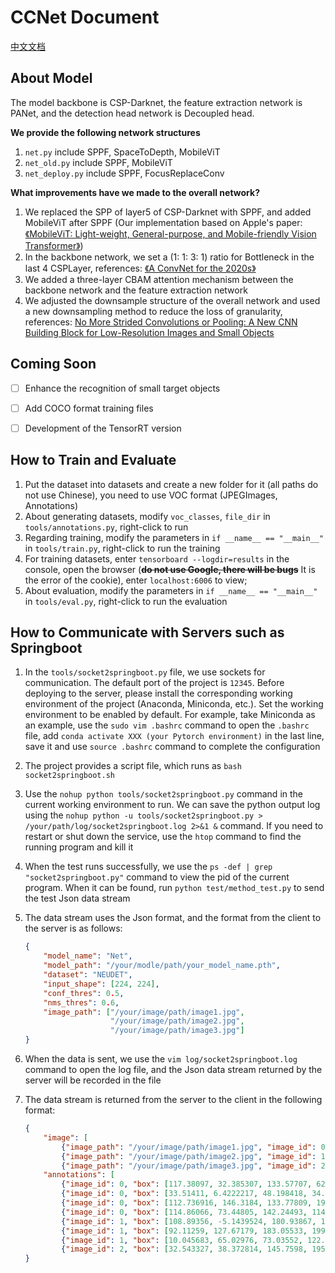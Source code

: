 # CCNet Document
[中文文档](README_zh.md)

## About Model

The model backbone is CSP-Darknet, the feature extraction network is PANet, and the detection head network is Decoupled head.

**We provide the following network structures**

1. `net.py` include SPPF, SpaceToDepth, MobileViT
2. `net_old.py` include SPPF, MobileViT
3. `net_deploy.py` include SPPF, FocusReplaceConv

**What improvements have we made to the overall network?**

1. We replaced the SPP of layer5 of CSP-Darknet with SPPF, and added MobileViT after SPPF (Our implementation based on Apple's paper: [《MobileViT: Light-weight, General-purpose, and Mobile-friendly Vision Transformer》](https://arxiv.org/abs/2110.02178))
2. In the backbone network, we set a (1: 1: 3: 1) ratio for Bottleneck in the last 4 CSPLayer, references: [《A ConvNet for the 2020s》](https://openaccess.thecvf.com/content/CVPR2022/papers/Liu_A_ConvNet_for_the_2020s_CVPR_2022_paper.pdf)
3. We added a three-layer CBAM attention mechanism between the backbone network and the feature extraction network
4. We adjusted the downsample structure of the overall network and used a new downsampling method to reduce the loss of granularity, references: [No More Strided Convolutions or Pooling: A New CNN Building Block for Low-Resolution Images and Small Objects](https://arxiv.org/abs/2208.03641)



## Coming Soon

- [ ] Enhance the recognition of small target objects
- [ ] Add COCO format training files
- [ ] Development of the TensorRT version



## How to Train and Evaluate

1. Put the dataset into datasets and create a new folder for it (all paths do not use Chinese), you need to use VOC format (JPEGImages, Annotations)
2. About generating datasets, modify `voc_classes`, `file_dir` in `tools/annotations.py`, right-click to run
3. Regarding training, modify the parameters in `if __name__ == "__main__"` in `tools/train.py`, right-click to run the training
4. For training datasets, enter `tensorboard --logdir=results` in the console, open the browser (~~**do not use Google, there will be bugs**~~ It is the error of the cookie), enter `localhost:6006` to view;
5. About evaluation, modify the parameters in `if __name__ == "__main__"` in `tools/eval.py`, right-click to run the evaluation



## How to Communicate with Servers such as Springboot

1. In the `tools/socket2springboot.py` file, we use sockets for communication. The default port of the project is `12345`. Before deploying to the server, please install the corresponding working environment of the project (Anaconda, Miniconda, etc.). Set the working environment to be enabled by default. For example, take Miniconda as an example, use the `sudo vim .bashrc` command to open the `.bashrc` file, add `conda activate XXX (your Pytorch environment)` in the last line, save it and use `source .bashrc` command to complete the configuration

2. The project provides a script file, which runs as `bash socket2springboot.sh`

3. Use the `nohup python tools/socket2springboot.py` command in the current working environment to run. We can save the python output log using the `nohup python -u tools/socket2springboot.py > /your/path/log/socket2springboot.log 2>&1 &` command. If you need to restart or shut down the service, use the `htop` command to find the running program and kill it

4. When the test runs successfully, we use the `ps -def | grep "socket2springboot.py"` command to view the pid of the current program. When it can be found, run `python test/method_test.py` to send the test Json data stream
   
5. The data stream uses the Json format, and the format from the client to the server is as follows:

   ```json
   {
       "model_name": "Net", 
       "model_path": "/your/modle/path/your_model_name.pth",
       "dataset": "NEUDET",
       "input_shape": [224, 224],
       "conf_thres": 0.5,
       "nms_thres": 0.6,
       "image_path": ["/your/image/path/image1.jpg",
                      "/your/image/path/image2.jpg",
                      "/your/image/path/image3.jpg"]
   }
   ```
6. When the data is sent, we use the `vim log/socket2springboot.log` command to open the log file, and the Json data stream returned by the server will be recorded in the file

7. The data stream is returned from the server to the client in the following format:

   ```json
   {
       "image": [
           {"image_path": "/your/image/path/image1.jpg", "image_id": 0}, 
           {"image_path": "/your/image/path/image2.jpg", "image_id": 1}, 
           {"image_path": "/your/image/path/image3.jpg", "image_id": 2}], 
       "annotations": [
           {"image_id": 0, "box": [117.38097, 32.385307, 133.57707, 62.68074], "predicted_class": "class1", "conf": 0.66143817}, 
           {"image_id": 0, "box": [33.51411, 6.4222217, 48.198418, 34.87923], "predicted_class": "class1", "conf": 0.64585626}, 
           {"image_id": 0, "box": [112.736916, 146.3184, 133.77809, 198.33405], "predicted_class": "class1", "conf": 0.63799584}, 
           {"image_id": 0, "box": [114.86066, 73.44805, 142.24493, 114.508995], "predicted_class": "class1", "conf": 0.61806077}, 
           {"image_id": 1, "box": [108.89356, -5.1439524, 180.93867, 138.25955], "predicted_class": "class2", "conf": 0.7961505}, 
           {"image_id": 1, "box": [92.11259, 127.67179, 183.05533, 199.58357], "predicted_class": "class2", "conf": 0.7741741}, 
           {"image_id": 1, "box": [10.045683, 65.02976, 73.03552, 122.30415], "predicted_class": "class2", "conf": 0.72269356}, 
           {"image_id": 2, "box": [32.543327, 38.372814, 145.7598, 195.50223], "predicted_class": "class3", "conf": 0.7584684}]
   }
   
   ```